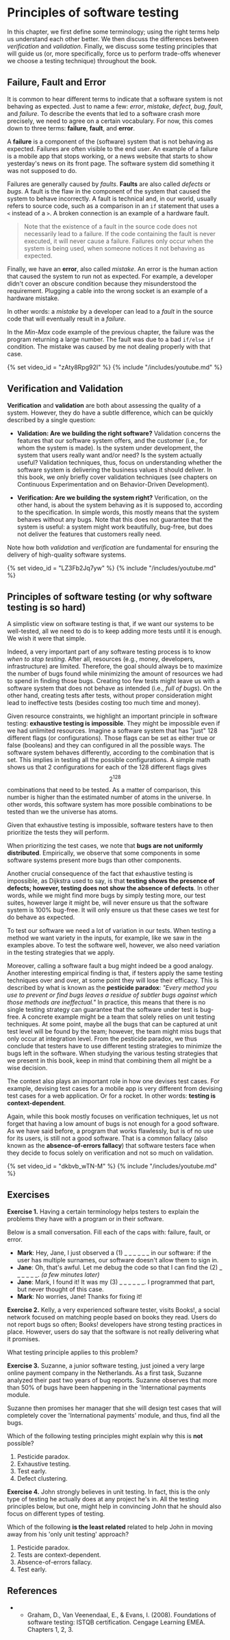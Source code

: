 # Principles of software testing

In this chapter, we first define some terminology; using the right
terms help us understand each other better. We then discuss the differences
between *verification* and *validation*. Finally, we discuss some testing principles
that will guide us (or, more specifically, force us to perform trade-offs whenever
we choose a testing technique) throughout the book.

## Failure, Fault and Error

It is common to hear different terms to indicate that a software system
is not behaving as expected.
Just to name a few: _error_, _mistake_, _defect_, _bug_, _fault_, and _failure_.
To describe the events that led to a software crash more precisely, 
we need to agree on a certain vocabulary.
For now, this comes down to three terms: **failure**, **fault**, and **error**.

A **failure** is a component of the (software) system that is not behaving as expected.
Failures are often visible to the end user.
An example of a failure is a mobile app that stops working, or a 
news website that starts to show yesterday's news on its front page. 
The software system did something it was not supposed to do.

Failures are generally caused by _faults_.
**Faults** are also called _defects_ or _bugs_.
A fault is the flaw in the component of the system that caused the 
system to behave incorrectly. A fault is technical and, in our world, usually refers to 
source code, such as a comparison in an `if` statement that uses a `<` instead of a `>`. 
A broken connection is an example of a hardware fault.

> Note that the existence of a fault in the source code does not necessarily lead to a failure.
> If the code containing the fault is never executed, it will never cause a failure.
> Failures only occur when the system is being used, when someone notices it not behaving as expected.

Finally, we have an **error**, also called *mistake*.
An error is the human action that caused the system to run not as expected.
For example, a developer didn't cover an obscure condition because they misunderstood
the requirement. Plugging a cable into the wrong socket is an example of a hardware mistake. 

In other words: a *mistake* by a developer can lead to a *fault* in the source code that will
eventually result in a *failure*.

In the _Min-Max_ code example of the previous chapter, the failure was the program returning
a large number. The fault was due to a bad `if/else if` condition. The mistake was 
caused by me not dealing properly with that case.


{% set video_id = "zAty8Rpg92I" %}
{% include "/includes/youtube.md" %}



## Verification and Validation

**Verification** and **validation** are both about 
assessing the quality of a system. However, they do have a subtle difference,
which can be quickly described by a single question:

* **Validation: Are we building the right software?**
Validation concerns the features that our software system offers, and the customer (i.e., for whom the system is made).
Is the system under development, the system that users really want and/or need?
Is the system actually useful? Validation techniques, thus, focus on understanding
whether the software system is delivering the business values it should deliver. In this book,
we only briefly cover validation techniques (see chapters on Continuous Experimentation and on Behavior-Driven Development).

* **Verification: Are we building the system right?** 
Verification, on the other hand, 
is about the system behaving as it is supposed to, according to the specification. 
In simple words, this mostly means that the system behaves without any bugs.
Note that this does not guarantee that the system is useful: a system might work beautifully, bug-free, but does not deliver the features that customers really need.

Note how both _validation_ and _verification_ are fundamental for ensuring
the delivery of high-quality software systems.

{% set video_id = "LZ3Fb2Jq7yw" %}
{% include "/includes/youtube.md" %}


## Principles of software testing (or why software testing is so hard)

A simplistic view on software testing is that,
if we want our systems to be well-tested, all we need to do is to keep adding more tests until it is enough. We wish it were that simple.

Indeed, a very important part of any software testing process is 
to know _when to stop testing_.
After all, resources (e.g., money, developers, infrastructure) are limited. Therefore,
the goal should always be to maximize the number of bugs found while minimizing the 
amount of resources we had to spend in finding those bugs.
Creating too few tests might leave us with a software system that does not behave as intended (i.e., _full of bugs_).
On the other hand, creating tests after tests, without proper consideration might lead to ineffective tests (besides costing too much time and money).


Given resource constraints, we highlight an important principle in 
software testing: **exhaustive testing is impossible**. They might be impossible
even if we had unlimited resources. Imagine a software system that has "just" 128 different
flags (or configurations). Those flags can be set as either true or false (booleans) and
they can configured in all the possible ways. The software system behaves differently,
according to the combination that is set. This implies in testing all the possible
configurations. A simple math shows us that 2 configurations for each of the 128
different flags gives $$2^128$$ combinations that need to be tested. As a matter
of comparison, this number is higher than the estimated number of atoms in the universe.
In other words, this software system has more possible combinations to be tested than
we the universe has atoms.

Given that exhaustive testing is impossible,
software testers have to then prioritize the tests they will perform.

When prioritizing the test cases, we note that **bugs are not uniformly distributed**.
Empirically, we observe that some components in some software systems present more
bugs than other components.

Another crucial consequence of the fact that exhaustive testing is impossible, 
as Dijkstra used to say, is that
**testing shows the presence of defects;
however, testing does not show the absence of defects**.
In other words, while we might find more bugs by simply testing more, our test suites,
however large it might be,
will never ensure us that the software system is 100% bug-free. It will only ensure us
that these cases we test for do behave as expected.

To test our software we need a lot of variation in our tests.
When testing a method we want variety in the inputs, for example, 
like we saw in the examples above.
To test the software well, however, we also need variation in 
the testing strategies that we apply.

Moreover, calling a software fault a bug might indeed be a good analogy. Another 
interesting empirical finding is that, if testers apply the same testing techniques over and over,
at some point they will lose their efficacy. 
This is described by what is known as the **pesticide paradox**: 
_"Every method you use to prevent or find bugs leaves a residue of 
subtler bugs against which those methods are ineffectual."_
In practice, this means that there is no single testing strategy 
can guarantee that the software under test is bug-free.
A concrete example might be a team that solely relies on unit testing techniques.
At some point, maybe all the bugs that can be captured at unit test level will be found
by the team; however, the team might miss bugs that only occur at integration level.
From the pesticide paradox, we thus conclude that testers have to use 
different testing strategies to minimize the bugs left in the software.
When studying the various testing strategies that we present in this book, 
keep in mind that combining them all might be a wise decision.

The context also plays an important role in how one devises test cases.
For example, devising test cases for a mobile app is very different 
from devising test cases for a web application. Or for a rocket.
In other words: **testing is context-dependent**.

Again, while this book mostly focuses on verification techniques, 
let us not forget that having a low amount of bugs is not enough for a good software.
As we have said before, a program that works flawlessly, but is of no use for its users, 
is still not a good software.
That is a common fallacy (also known as the **absence-of-errors fallacy**) that software testers face when they decide to focus solely
on verification and not so much on validation.

{% set video_id = "dkbvb_wTN-M" %}
{% include "/includes/youtube.md" %}


## Exercises

**Exercise 1.**
Having a certain terminology helps testers to explain the problems they have with a program or in their software.

Below is a small conversation.
Fill each of the caps with: failure, fault, or error.

* **Mark**: Hey, Jane, I just observed a (1) _ _ _ _ _ _ in our software: if the user has multiple surnames, our software doesn't allow them to sign in. 
* **Jane**: Oh, that's awful. Let me debug the code so that I can find the (2) _ _ _ _ _ _.
*(a few minutes later)*
* **Jane**: Mark, I found it! It was my (3) _ _ _ _ _ _. I programmed that part, but never thought of this case.
* **Mark**: No worries, Jane! Thanks for fixing it!


**Exercise 2.**
Kelly, a very experienced software tester, visits Books!, a social network focused on matching people based on books they read.
Users do not report bugs so often; Books! developers have strong testing practices in place.
However, users do say that the software is not really delivering what it promises.

What testing principle applies to this problem?

**Exercise 3.**
Suzanne, a junior software testing, just joined a very large online payment company in the Netherlands. As a first task, Suzanne analyzed their past two years of bug reports.
Suzanne observes that more than 50% of bugs have been happening in the 'International payments module. 

Suzanne then promises her manager that she will design test cases that will completely cover the 'International payments' module, and thus, find 
all the bugs.

Which of the following testing principles might explain why this is **not** possible?

1. Pesticide paradox. 
2. Exhaustive testing.
3. Test early.
4. Defect clustering.

**Exercise 4.**
John strongly believes in unit testing. In fact, this is the only type of testing he actually
does at any project he's in. All the testing principles below, but one, might help in convincing John that he should also focus on different types of testing. 

Which of the following **is the least related** related to help John in moving away from his 'only unit testing' approach?

1. Pesticide paradox. 
2. Tests are context-dependent.
3. Absence-of-errors fallacy.
4. Test early.



## References

* * Graham, D., Van Veenendaal, E., & Evans, I. (2008). Foundations of software testing: ISTQB certification. Cengage Learning EMEA. Chapters 1, 2, 3.

